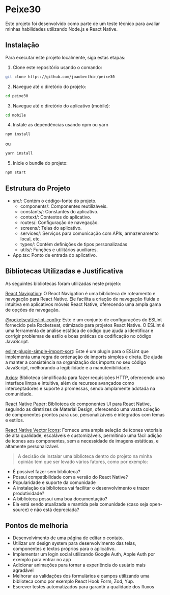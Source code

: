# Peixe30

Este projeto foi desenvolvido como parte de um teste técnico para avaliar minhas habilidades utilizando Node.js e React Native.

## Instalação

Para executar este projeto localmente, siga estas etapas:

1. Clone este repositório usando o comando:

```bash
git clone https://github.com/joaobenthin/peixe30
```

2. Navegue até o diretório do projeto:

```bash
cd peixe30
```

3. Navegue até o diretório do aplicativo (mobile):

```bash
cd mobile
```

4. Instale as dependências usando npm ou yarn

```bash
npm install
```

ou

```bash
yarn install
```

5. Inicie o bundle do projeto:

```bash
npm start
```

## Estrutura do Projeto

- src/: Contém o código-fonte do projeto.
  - components/: Componentes reutilizáveis.
  - constants/: Constantes do aplicativo.
  - context/: Contextos do aplicativo.
  - routes/: Configuração de navegação.
  - screens/: Telas do aplicativo.
  - services/: Serviços para comunicação com APIs, armazenamento local, etc.
  - types/: Contém definições de tipos personalizadas
  - utils/: Funções e utilitários auxiliares.
- App.tsx: Ponto de entrada do aplicativo.

## Bibliotecas Utilizadas e Justificativa

As seguintes bibliotecas foram utilizadas neste projeto:

[React Navigation](): O React Navigation é uma biblioteca de roteamento e navegação para React Native. Ele facilita a criação de navegação fluida e intuitiva em aplicativos móveis React Native, oferecendo uma ampla gama de opções de navegação.

[@rocketseat/eslint-config](): Este é um conjunto de configurações do ESLint fornecido pela Rocketseat, otimizado para projetos React Native. O ESLint é uma ferramenta de análise estática de código que ajuda a identificar e corrigir problemas de estilo e boas práticas de codificação no código JavaScript.

[eslint-plugin-simple-import-sort](): Este é um plugin para o ESLint que implementa uma regra de ordenação de imports simples e direta. Ele ajuda a manter a consistência na organização dos imports no seu código JavaScript, melhorando a legibilidade e a manutenibilidade.

[Axios](): Biblioteca simplificada para fazer requisições HTTP, oferecendo uma interface limpa e intuitiva, além de recursos avançados como interceptadores e suporte a promessas, sendo amplamente adotada na comunidade.

[React Native Paper](): Biblioteca de componentes UI para React Native, seguindo as diretrizes de Material Design, oferecendo uma vasta coleção de componentes prontos para uso, personalizáveis e integrados com temas e estilos.

[React Native Vector Icons](): Fornece uma ampla seleção de ícones vetoriais de alta qualidade, escaláveis e customizáveis, permitindo uma fácil adição de ícones aos componentes, sem a necessidade de imagens estáticas, e altamente personalizável.

> A decisão de instalar uma biblioteca dentro do projeto na minha opinião tem que ser levado vários fatores, como por exemplo:

- É possível fazer sem biblioteca?
- Possui compatibilidade com a versão do React Native?
- Popularidade e suporte da comunidade
- A instalação da biblioteca vai facilitar o desenvolvimento e trazer produtividade?
- A biblioteca possui uma boa documentação?
- Ela está sendo atualizada e mantida pela comunidade (caso seja open-source) e não está depreciada?

## Pontos de melhoria

- Desenvolvimento de uma página de editar o contato.
- Utilizar um design system para desenvolvimento das telas, componentes e textos próprios para o aplicativo.
- Implementar um login social utilizando Google Auth, Apple Auth por exemplo para entrar no app
- Adicionar animações para tornar a experiência do usuário mais agradável
- Melhorar as validações dos formulários e campos utilizando uma biblioteca como por exemplo React Hook Form, Zod, Yup.
- Escrever testes automatizados para garantir a qualidade dos fluxos
